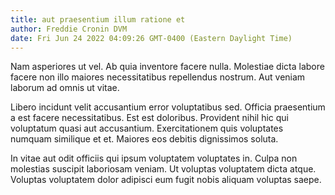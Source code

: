 ```yaml
---
title: aut praesentium illum ratione et
author: Freddie Cronin DVM
date: Fri Jun 24 2022 04:09:26 GMT-0400 (Eastern Daylight Time)
---
```

Nam asperiores ut vel. Ab quia inventore facere nulla. Molestiae dicta labore facere non illo maiores necessitatibus repellendus nostrum. Aut veniam laborum ad omnis ut vitae.

 Libero incidunt velit accusantium error voluptatibus sed. Officia praesentium a est facere necessitatibus. Est est doloribus. Provident nihil hic qui voluptatum quasi aut accusantium. Exercitationem quis voluptates numquam similique et et. Maiores eos debitis dignissimos soluta.

 In vitae aut odit officiis qui ipsum voluptatem voluptates in. Culpa non molestias suscipit laboriosam veniam. Ut voluptas voluptatem dicta atque. Voluptas voluptatem dolor adipisci eum fugit nobis aliquam voluptas saepe.